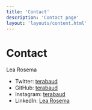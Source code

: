 ```yaml
---
title: 'Contact'
description: 'Contact page'
layout: 'layouts/content.html'
---
```


# Contact

Lea Rosema

- Twitter: [terabaud](https://twitter.com/terabaud/)
- GitHub: [terabaud](https://github.com/terabaud/)
- Instagram: [terabaud](https://instagram.com/terabaud/)
- LinkedIn: [Lea Rosema](https://linkedin.com/in/lea-rosema/)
